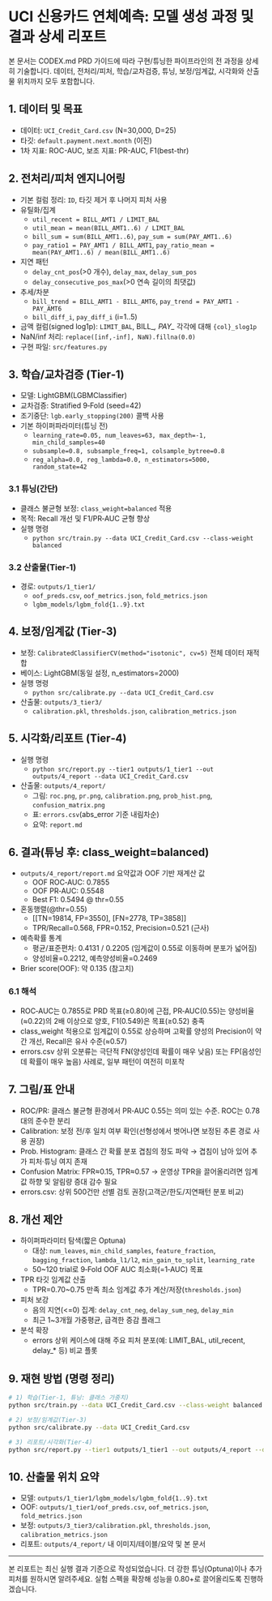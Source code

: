 # UCI 신용카드 연체예측: 모델 생성 과정 및 결과 상세 리포트

본 문서는 CODEX.md PRD 가이드에 따라 구현/튜닝한 파이프라인의 전 과정을 상세히 기술합니다. 데이터, 전처리/피처, 학습/교차검증, 튜닝, 보정/임계값, 시각화와 산출물 위치까지 모두 포함합니다.

## 1. 데이터 및 목표
- 데이터: `UCI_Credit_Card.csv` (N=30,000, D=25)
- 타깃: `default.payment.next.month` (이진)
- 1차 지표: ROC-AUC, 보조 지표: PR-AUC, F1(best-thr)

## 2. 전처리/피처 엔지니어링
- 기본 컬럼 정리: `ID`, 타깃 제거 후 나머지 피처 사용
- 유틸화/집계
  - `util_recent = BILL_AMT1 / LIMIT_BAL`
  - `util_mean = mean(BILL_AMT1..6) / LIMIT_BAL`
  - `bill_sum = sum(BILL_AMT1..6)`, `pay_sum = sum(PAY_AMT1..6)`
  - `pay_ratio1 = PAY_AMT1 / BILL_AMT1`, `pay_ratio_mean = mean(PAY_AMT1..6) / mean(BILL_AMT1..6)`
- 지연 패턴
  - `delay_cnt_pos`(>0 개수), `delay_max`, `delay_sum_pos`
  - `delay_consecutive_pos_max`(>0 연속 길이의 최댓값)
- 추세/차분
  - `bill_trend = BILL_AMT1 - BILL_AMT6`, `pay_trend = PAY_AMT1 - PAY_AMT6`
  - `bill_diff_i`, `pay_diff_i` (i=1..5)
- 금액 컬럼(signed log1p): `LIMIT_BAL`, BILL_*, PAY_* 각각에 대해 `{col}_slog1p`
- NaN/inf 처리: `replace([inf,-inf], NaN).fillna(0.0)`
- 구현 파일: `src/features.py`

## 3. 학습/교차검증 (Tier‑1)
- 모델: LightGBM(LGBMClassifier)
- 교차검증: Stratified 9‑Fold (seed=42)
- 조기중단: `lgb.early_stopping(200)` 콜백 사용
- 기본 하이퍼파라미터(튜닝 전)
  - `learning_rate=0.05, num_leaves=63, max_depth=-1, min_child_samples=40`
  - `subsample=0.8, subsample_freq=1, colsample_bytree=0.8`
  - `reg_alpha=0.0, reg_lambda=0.0, n_estimators=5000, random_state=42`

### 3.1 튜닝(간단)
- 클래스 불균형 보정: `class_weight=balanced` 적용
- 목적: Recall 개선 및 F1/PR‑AUC 균형 향상
- 실행 명령
  - `python src/train.py --data UCI_Credit_Card.csv --class-weight balanced`

### 3.2 산출물(Tier‑1)
- 경로: `outputs/1_tier1/`
  - `oof_preds.csv`, `oof_metrics.json`, `fold_metrics.json`
  - `lgbm_models/lgbm_fold{1..9}.txt`

## 4. 보정/임계값 (Tier‑3)
- 보정: `CalibratedClassifierCV(method="isotonic", cv=5)` 전체 데이터 재적합
- 베이스: LightGBM(동일 설정, n_estimators=2000)
- 실행 명령
  - `python src/calibrate.py --data UCI_Credit_Card.csv`
- 산출물: `outputs/3_tier3/`
  - `calibration.pkl`, `thresholds.json`, `calibration_metrics.json`

## 5. 시각화/리포트 (Tier‑4)
- 실행 명령
  - `python src/report.py --tier1 outputs/1_tier1 --out outputs/4_report --data UCI_Credit_Card.csv`
- 산출물: `outputs/4_report/`
  - 그림: `roc.png`, `pr.png`, `calibration.png`, `prob_hist.png`, `confusion_matrix.png`
  - 표: `errors.csv`(abs_error 기준 내림차순)
  - 요약: `report.md`

## 6. 결과(튜닝 후: class_weight=balanced)
- `outputs/4_report/report.md` 요약값과 OOF 기반 재계산 값
  - OOF ROC‑AUC: 0.7855
  - OOF PR‑AUC: 0.5548
  - Best F1: 0.5494 @ thr=0.55
- 혼동행렬(@thr=0.55)
  - [[TN=19814, FP=3550], [FN=2778, TP=3858]]
  - TPR/Recall=0.568, FPR=0.152, Precision=0.521 (근사)
- 예측확률 통계
  - 평균/표준편차: 0.4131 / 0.2205 (임계값이 0.55로 이동하며 분포가 넓어짐)
  - 양성비율=0.2212, 예측양성비율=0.2469
- Brier score(OOF): 약 0.135 (참고치)

### 6.1 해석
- ROC‑AUC는 0.7855로 PRD 목표(≥0.80)에 근접, PR‑AUC(0.55)는 양성비율(≈0.22)의 2배 이상으로 양호, F1(0.549)은 목표(≥0.52) 충족
- class_weight 적용으로 임계값이 0.55로 상승하며 고확률 양성의 Precision이 약간 개선, Recall은 유사 수준(≈0.57)
- errors.csv 상위 오분류는 극단적 FN(양성인데 확률이 매우 낮음) 또는 FP(음성인데 확률이 매우 높음) 사례로, 일부 패턴이 여전히 미포착

## 7. 그림/표 안내
- ROC/PR: 클래스 불균형 환경에서 PR‑AUC 0.55는 의미 있는 수준. ROC는 0.78대의 준수한 분리
- Calibration: 보정 전/후 일치 여부 확인(선형성에서 벗어나면 보정된 추론 경로 사용 권장)
- Prob. Histogram: 클래스 간 확률 분포 겹침의 정도 파악 → 겹침이 남아 있어 추가 피처·튜닝 여지 존재
- Confusion Matrix: FPR≈0.15, TPR≈0.57 → 운영상 TPR을 끌어올리려면 임계값 하향 및 알림량 증대 감수 필요
- errors.csv: 상위 500건만 선별 검토 권장(고객군/한도/지연패턴 분포 비교) 

## 8. 개선 제안
- 하이퍼파라미터 탐색(짧은 Optuna)
  - 대상: `num_leaves`, `min_child_samples`, `feature_fraction`, `bagging_fraction`, `lambda_l1/l2`, `min_gain_to_split`, `learning_rate`
  - 50~120 trial로 9‑Fold OOF AUC 최소화(=1‑AUC) 목표
- TPR 타깃 임계값 산출
  - TPR=0.70~0.75 만족 최소 임계값 추가 계산/저장(`thresholds.json`) 
- 피처 보강
  - 음의 지연(<=0) 집계: `delay_cnt_neg`, `delay_sum_neg`, `delay_min`
  - 최근 1~3개월 가중평균, 급격한 증감 플래그
- 분석 확장
  - errors 상위 케이스에 대해 주요 피처 분포(예: LIMIT_BAL, util_recent, delay_* 등) 비교 플롯

## 9. 재현 방법 (명령 정리)
```bash
# 1) 학습(Tier-1, 튜닝: 클래스 가중치)
python src/train.py --data UCI_Credit_Card.csv --class-weight balanced

# 2) 보정/임계값(Tier-3)
python src/calibrate.py --data UCI_Credit_Card.csv

# 3) 리포트/시각화(Tier-4)
python src/report.py --tier1 outputs/1_tier1 --out outputs/4_report --data UCI_Credit_Card.csv
```

## 10. 산출물 위치 요약
- 모델: `outputs/1_tier1/lgbm_models/lgbm_fold{1..9}.txt`
- OOF: `outputs/1_tier1/oof_preds.csv`, `oof_metrics.json`, `fold_metrics.json`
- 보정: `outputs/3_tier3/calibration.pkl`, `thresholds.json`, `calibration_metrics.json`
- 리포트: `outputs/4_report/` 내 이미지/테이블/요약 및 본 문서

---
본 리포트는 최신 실행 결과 기준으로 작성되었습니다. 더 강한 튜닝(Optuna)이나 추가 피처를 원하시면 알려주세요. 실험 스펙을 확장해 성능을 0.80+로 끌어올리도록 진행하겠습니다.
